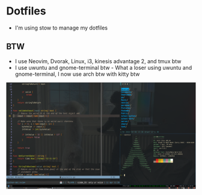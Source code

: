 # Dotfiles
* I'm using stow to manage my dotfiles

## BTW
* I use Neovim, Dvorak, Linux, i3, kinesis advantage 2, and tmux btw
* I use uwuntu and gnome-terminal btw - What a loser using uwuntu and gnome-terminal, I now use arch btw with kitty btw

![Image of my vim and stuff](./media/workflow)
